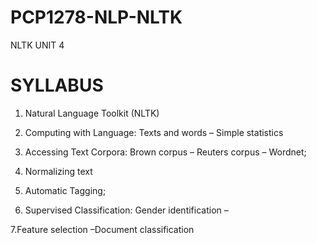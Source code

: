 # PCP1278-NLP-NLTK
NLTK UNIT 4 

# SYLLABUS

1. Natural Language Toolkit (NLTK)

2. Computing with Language: Texts and words – Simple statistics

3. Accessing Text Corpora: Brown corpus – Reuters corpus – Wordnet; 

4. Normalizing text

5. Automatic Tagging; 

6. Supervised Classification: Gender identification – 

7.Feature selection –Document classification
